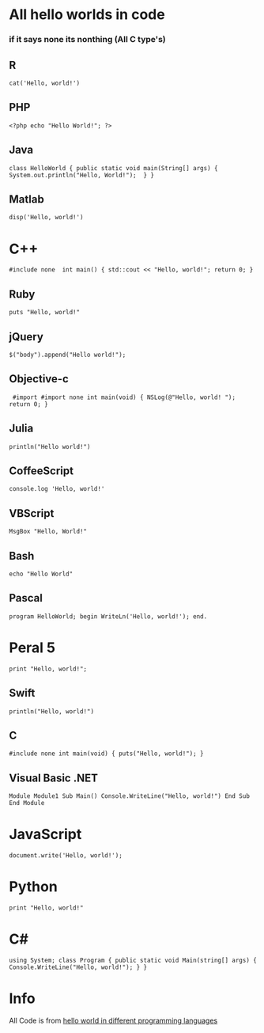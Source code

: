 # All hello worlds in code
### if it says none its nonthing (All C type's)
## R
`
cat('Hello, world!')
`

## PHP
`<?php echo "Hello World!"; ?>
`

## Java
`
class HelloWorld {
    public static void main(String[] args) {
        System.out.println("Hello, World!"); 
    }
}
`

## Matlab
`
disp('Hello, world!')
`

# C++
`
#include none 
int main()
{
    std::cout << "Hello, world!";
    return 0;
}
`

## Ruby
`
puts "Hello, world!"
`

## jQuery
`
$("body").append("Hello world!");
`

## Objective-c
`
#import #import none
int main(void)
{
NSLog(@"Hello, world!
");
return 0;
}`

## Julia
`
println("Hello world!")
`

## CoffeeScript
`
console.log 'Hello, world!'
`

## VBScript
`
MsgBox "Hello, World!"
`

## Bash
`echo "Hello World"`

## Pascal
`
program HelloWorld;
begin
WriteLn('Hello, world!');
end.
`

# Peral 5
`
print "Hello, world!";
`

## Swift
`
println("Hello, world!")
`

## C
`
#include none
int main(void)
{
    puts("Hello, world!");
}
`

## Visual Basic .NET
`
Module Module1
    Sub Main()
        Console.WriteLine("Hello, world!")
    End Sub
End Module
`

# JavaScript
`
document.write('Hello, world!');
`

# Python
`
print "Hello, world!"
`

# C#
`
using System;
class Program
{
    public static void Main(string[] args)
    {
        Console.WriteLine("Hello, world!");
    }
}
`

# **Info**
All Code is from [hello world in different programming languages](https://tutorial.eyehunts.com/info/hello-world-in-different-programming-languages-codes)